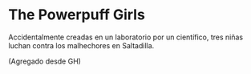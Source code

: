 # The Powerpuff Girls

Accidentalmente creadas en un laboratorio por un científico, tres niñas luchan contra los malhechores en Saltadilla.

(Agregado desde GH)
